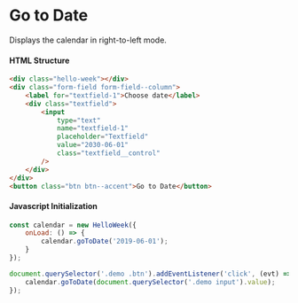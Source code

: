 # Go to Date

Displays the calendar in right-to-left mode.

#### HTML Structure
```html
<div class="hello-week"></div>
<div class="form-field form-field--column">
    <label for="textfield-1">Choose date</label>
    <div class="textfield">
        <input
            type="text"
            name="textfield-1"
            placeholder="Textfield"
            value="2030-06-01"
            class="textfield__control"
        />
    </div>
</div>
<button class="btn btn--accent">Go to Date</button>
```

#### Javascript Initialization
```js
const calendar = new HelloWeek({
    onLoad: () => {
        calendar.goToDate('2019-06-01');
    }
});

document.querySelector('.demo .btn').addEventListener('click', (evt) => {
    calendar.goToDate(document.querySelector('.demo input').value);
});
```
